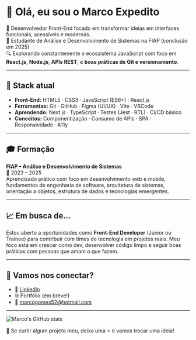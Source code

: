 # 👋 Olá, eu sou o Marco Expedito

🎯 Desenvolvedor Front-End focado em transformar ideias em interfaces funcionais, acessíveis e modernas.  
🧠 Estudante de Análise e Desenvolvimento de Sistemas na FIAP (conclusão em 2025)  
🔍 Explorando constantemente o ecossistema JavaScript com foco em **React.js**, **Node.js**, **APIs REST**, e **boas práticas de Git e versionamento**.  

---

## 🚀 Stack atual

- **Front-End:** HTML5 · CSS3 · JavaScript (ES6+) · React.js
- **Ferramentas:** Git · GitHub · Figma (UI/UX) · Vite · VSCode
- **Aprendendo:** Next.js · TypeScript · Testes (Jest · RTL) · CI/CD básico
- **Conceitos:** Componentização · Consumo de APIs · SPA · Responsividade · A11y

---

## 🎓 Formação

**FIAP – Análise e Desenvolvimento de Sistemas**  
📅 2023 – 2025  
Aprendizado prático com foco em desenvolvimento web e mobile, fundamentos de engenharia de software, arquitetura de sistemas, orientação a objetos, estrutura de dados e tecnologias emergentes.

---

## 📈 Em busca de...

Estou aberto a oportunidades como **Front-End Developer** (Júnior ou Trainee) para contribuir com times de tecnologia em projetos reais. Meu foco está em crescer como dev, desenvolver código limpo e seguir boas práticas com pessoas que amam o que fazem.

---

## 🤝 Vamos nos conectar?

- 💼 [LinkedIn](https://www.linkedin.com/in/marcoexpedito/)
- 🌐 Portfólio (em breve!)
- 💌 marcogomes52@hotmail.com

---

![Marco's GitHub stats](https://github-readme-stats.vercel.app/api?username=marcoexpedito&show_icons=true&theme=react&hide_title=true)

📢 Se curtir algum projeto meu, deixa uma ⭐ e vamos trocar uma ideia!

